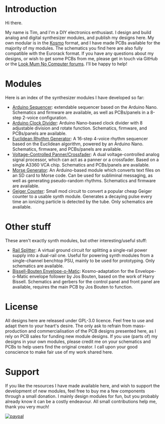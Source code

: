 # Introduction
 
Hi there. 

My name is Tim, and I'm a DIY electronics enthusiast. I design and build analog and digital synthesizer modules, and publish my designs here. My own modular is in the [Kosmo](https://www.lookmumnocomputer.com/modular) format, and I have made PCBs available for the majority of my modules. The schematics you find here are also fully compatible with the Eurorack format. If you have any questions about my designs, or wish to get some PCBs from me, please get in touch via GitHub or the [Look Mum No Computer forums](https://lookmumnocomputer.discourse.group/). I'll be happy to help!

# Modules
Here is an index of the synthesizer modules I have developed so far:

- [Arduino Sequencer](https://github.com/TimMJN/Arduino-Sequencer): extendable sequencer based on the Arduino Nano. Schematics and firmware are available, as well as PCBs/panels in a 8-step 2-voice configuration.
- [Arduino Clock Divider](https://github.com/TimMJN/Arduino-Clock-Divider): Arduino Nano-based clock divider with 8 adjustable division and rotate function. Schematics, firmware, and PCBs/panels are available.
- [Euclidean Rhythm Generator](https://github.com/TimMJN/Arduino-Euclidean-Rhythm-Generator): A 16-step 4-voice rhythm sequencer based on the Euclidean algorithm, powered by an Arduino Nano. Schematics, firmware, and PCBs/panels are available.
- [Voltage-Controlled Panner/Crossfader](https://github.com/TimMJN/Voltage-controlled-panner-crossfader): A dual voltage-controlled analog signal processor, which can act as a panner or a crossfader. Based on a single A3360 VCA chip. Schematics and PCBs/panels are available.
- [Morse Generator](https://github.com/TimMJN/Arduino-Morse-Gate-Generator): An Arduino-based module which converts text files on an SD card to Morse code. Can be used for subliminal messaging, as well as generating pseudo-random rhythms. Schematics and firmware are available.
- [Geiger Counter](https://github.com/TimMJN/Geiger-Counter-Module): Small mod circuit to convert a popular cheap Geiger counter to a usable synth module. Generates a decaying pulse every time an ionizing particle is detected by the tube. Only schematics are available.

# Other stuff
These aren't exactly synth modules, but other interesting/useful stuff:

- [Rail Splitter](https://github.com/TimMJN/Rail-Splitter): A virtual ground circuit for splitting a single-rail power supply into a dual-rail one. Useful for powering synth modules from a single-channel benchtop PSU, mainly to be used for prototyping. Only schematics are available.
- [Bissell-Bouten Envelope-o-Matic](https://github.com/TimMJN/Bissell-Bouten-Envelope-o-Matic-Kosmo/blob/main/schematic/Bissell-Bouten_Envelope-o-Matic_BOM.html): Kosmo-adaptation for the Envelope-o-Matic envelope follower by Jos Bouten, based on the work of Harry Bissell. Schematics and gerbers for the control panel and front panel are available, requires the main PCB by Jos Bouten to function.

# License
All designs here are released under GPL-3.0 licence. Feel free to use and adapt them to your heart's desire. The only ask to refrain from mass-production and commercialisation of the PCB designs presented here, as I rely on PCB sales for funding new module designs. If you use (parts of) my designs in your own modules, please credit me on your schematics and PCBs to help users find the original creator. I call upon your good conscience to make fair use of my work shared here.

# Support
If you like the resources I have made available here, and wish to support the development of new modules, feel free to buy me a few components through a small donation. I mainly design modules for fun, but you probably already know it can be a costly endeavour. All small contributions help me, thank you very much!

[![paypal](https://www.paypalobjects.com/en_US/i/btn/btn_donateCC_LG.gif)](https://www.paypal.com/donate?hosted_button_id=FZJELWSAH4UKU)



